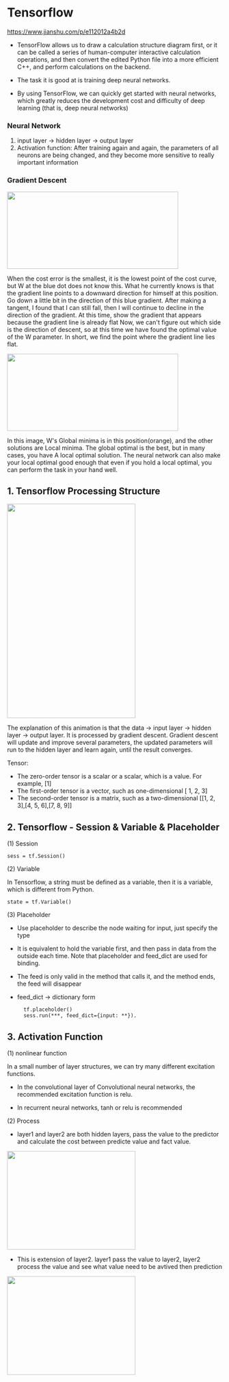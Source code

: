 # Tensorflow
https://www.jianshu.com/p/e112012a4b2d
- TensorFlow allows us to draw a calculation structure diagram first, or it can be called a series of human-computer interactive calculation operations, and then convert the edited Python file into a more efficient C++, and perform calculations on the backend.

- The task it is good at is training deep neural networks.

- By using TensorFlow, we can quickly get started with neural networks, which greatly reduces the development cost and difficulty of deep learning (that is, deep neural networks)

### Neural Network
1. input layer -> hidden layer -> output layer
2. Activation function: After training again and again, the parameters of all neurons are being changed, and they become more sensitive to really important information

### Gradient Descent
<p>
<img src="https://user-images.githubusercontent.com/23052423/99918204-4f1c1f80-2d0d-11eb-966d-0d5cdfb387b6.png" width="400" height="180">

When the cost error is the smallest, it is the lowest point of the cost curve, but W at the blue dot does not know this. What he currently knows is that the gradient line points to a downward direction for himself at this position. Go down a little bit in the direction of this blue gradient. After making a tangent, I found that I can still fall, then I will continue to decline in the direction of the gradient. At this time, show the gradient that appears because the gradient line is already flat Now, we can't figure out which side is the direction of descent, so at this time we have found the optimal value of the W parameter. In short, we find the point where the gradient line lies flat.
  
<img src="https://user-images.githubusercontent.com/23052423/99918206-504d4c80-2d0d-11eb-85f1-f1fed8d98c94.png" width="400" height="180">

In this image, W's Global minima is in this position(orange), and the other solutions are Local minima. The global optimal is the best, but in many cases, you have A local optimal solution. The neural network can also make your local optimal good enough that even if you hold a local optimal, you can perform the task in your hand well.

## 1. Tensorflow Processing Structure

<img src="https://user-images.githubusercontent.com/23052423/99979340-e4b3bf80-2d9e-11eb-8c1e-1cc8c7e28251.gif" width="300" height="500">
</p>

The explanation of this animation is that the data -> input layer -> hidden layer -> output layer. It is processed by gradient descent. Gradient descent will update and improve several parameters, the updated parameters will run to the hidden layer and learn again, until the result converges.

Tensor: 
- The zero-order tensor is a scalar or a scalar, which is a value. For example, [1] 
- The first-order tensor is a vector, such as one-dimensional [ 1, 2, 3] 
- The second-order tensor is a matrix, such as a two-dimensional [[1, 2, 3],[4, 5, 6],[7, 8, 9]] 


## 2. Tensorflow - Session & Variable & Placeholder
(1) Session

    sess = tf.Session()

(2) Variable
    
   In Tensorflow, a string must be defined as a variable, then it is a variable, which is different from Python.

    state = tf.Variable()

(3) Placeholder
- Use placeholder to describe the node waiting for input, just specify the type

- It is equivalent to hold the variable first, and then pass in data from the outside each time. Note that placeholder and feed_dict are used for binding.

- The feed is only valid in the method that calls it, and the method ends, the feed will disappear

- feed_dict -> dictionary form

        tf.placeholder()    
        sess.run(***, feed_dict={input: **}).

## 3. Activation Function
(1) nonlinear function

In a small number of layer structures, we can try many different excitation functions. 

- In the convolutional layer of Convolutional neural networks, the recommended excitation function is relu. 

- In recurrent neural networks, tanh or relu is recommended 

(2) Process

- layer1 and layer2 are both hidden layers, pass the value to the predictor and calculate the cost between predicte value and fact value.
<img src="https://user-images.githubusercontent.com/23052423/100358452-1ff7fd80-2fee-11eb-957a-795bec123326.png" width="300" height="230">

- This is extension of layer2. layer1 pass the value to layer2, layer2 process the value and see what value need to be avtived then prediction
<img src="https://user-images.githubusercontent.com/23052423/100358460-21c1c100-2fee-11eb-9d5c-71e25d3eca47.png" width="300" height="230">
